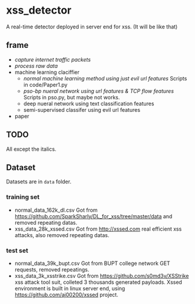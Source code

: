 # xss_detector
A real-time detector deployed in server end for xss. (It will be like that)

## frame
- *capture internet traffic packets*
- *process raw data*
- machine learning claciffier
  - *normal machine learning method using just evil url features*
    Scripts in code/Paper1.py
  - *pso-bp nueral network using url features & TCP flow features*
    Scripts in pso.py, but maybe not works.
  - deep nueral network using text classification features
  - semi-supervised classifer using evil url features
- paper

## TODO
All except the italics.

## Dataset
Datasets are in `data` folder.
### training set
- normal_data_162k_dl.csv
  Got from https://github.com/SparkSharly/DL_for_xss/tree/master/data and removed repeating datas.
- xss_data_28k_xssed.csv
  Got from http://xssed.com real efficient xss attacks, also removed repeating datas.
### test set
- normal_data_39k_bupt.csv
  Got from BUPT college network GET requests, removed repeatings.
- xss_data_3k_xsstrike.csv
  Got from https://github.com/s0md3v/XSStrike xss attack tool suit, colleted 3 thousands generated payloads.
  Xssed environment is built in linux server end, using https://github.com/aj00200/xssed project.
